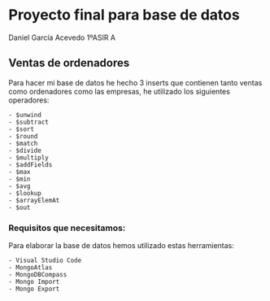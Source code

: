 # Proyecto final para base de datos

Daniel García Acevedo 1ºASIR A

## Ventas de ordenadores

Para hacer mi base de datos he hecho 3 inserts que contienen tanto ventas como ordenadores como las empresas, he utilizado los siguientes operadores:

```
- $unwind
- $subtract
- $sort	
- $round
- $match
- $divide
- $multiply
- $addFields
- $max	
- $min	
- $avg	
- $lookup
- $arrayElemAt
- $out
```

### Requisitos que necesitamos:

Para elaborar la base de datos hemos utilizado estas herramientas:

```
- Visual Studio Code
- MongoAtlas
- MongoDBCompass
- Mongo Import
- Mongo Export
```

